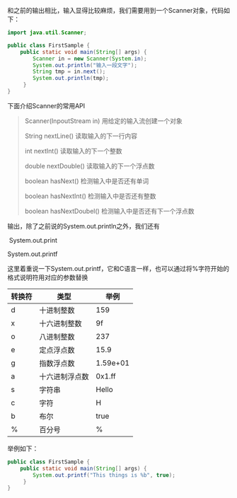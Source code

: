 和之前的输出相比，输入显得比较麻烦，我们需要用到一个Scanner对象，代码如下：

```java
import java.util.Scanner;

public class FirstSample {
    public static void main(String[] args) {
        Scanner in = new Scanner(System.in);
        System.out.println("输入一段文字");
        String tmp = in.next();
        System.out.println(tmp);
     }
}

```

下面介绍Scanner的常用API

> Scanner(InpoutStream in) 用给定的输入流创建一个对象
>
> String nextLine()	读取输入的下一行内容
>
> int nextInt()	读取输入的下一个整数
>
> double nextDouble()	读取输入的下一个浮点数
>
> boolean hasNext()	检测输入中是否还有单词
>
> boolean hasNextInt()	检测输入中是否还有整数
>
> boolean hasNextDoubel()	检测输入中是否还有下一个浮点数 



输出，除了之前说的System.out.println之外，我们还有

​	System.out.print

System.out.printf

这里着重说一下System.out.printf，它和C语言一样，也可以通过将%字符开始的格式说明符用对应的参数替换

| 转换符 | 类型           | 举例     |
| ------ | -------------- | -------- |
| d      | 十进制整数     | 159      |
| x      | 十六进制整数   | 9f       |
| o      | 八进制整数     | 237      |
| e      | 定点浮点数     | 15.9     |
| g      | 指数浮点数     | 1.59e+01 |
| a      | 十六进制浮点数 | 0x1.ff   |
| s      | 字符串         | Hello    |
| c      | 字符           | H        |
| b      | 布尔           | true     |
| %      | 百分号         | %        |



举例如下：

```java
public class FirstSample {
    public static void main(String[] args) {
        System.out.printf("This things is %b", true);
     }
}
```

  